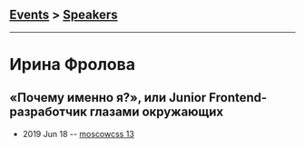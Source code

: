 ## [Events](../README.md) > [Speakers](../speakers.md)
---

# Ирина Фролова

## «Почему именно я?», или Junior Frontend-разработчик глазами окружающих
- 2019 Jun 18 -- [moscowcss 13](https://www.youtube.com/watch?v=lrv_skRkmts)    
